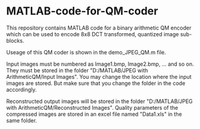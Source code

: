 # MATLAB-code-for-QM-coder
This repository contains MATLAB code for a binary arithmetic QM encoder which can be used to encode 8x8 DCT transformed, quantized image sub-blocks.

Useage of this QM coder is shown in the demo_JPEG_QM.m file.

Input images must be numbered as Image1.bmp, Image2.bmp, ... and so on. 
They must be stored in the folder "D:/MATLAB/JPEG with ArithmeticQM/Input Images".
You may change the location where the input images are stored. 
But make sure that you change the folder in the code accordingly.

Reconstructed output images will be stored in the folder "D:/MATLAB/JPEG with ArithmeticQM/Reconstructed Images".
Quality parameters of the compressed images are stored in an excel file named "Data1.xls" in the same folder.
